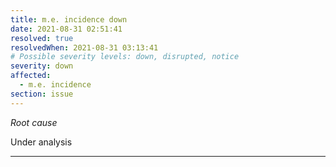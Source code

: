 ```yaml
---
title: m.e. incidence down
date: 2021-08-31 02:51:41
resolved: true
resolvedWhen: 2021-08-31 03:13:41
# Possible severity levels: down, disrupted, notice
severity: down
affected:
  - m.e. incidence
section: issue
---
```


*Root cause*

Under analysis

---


